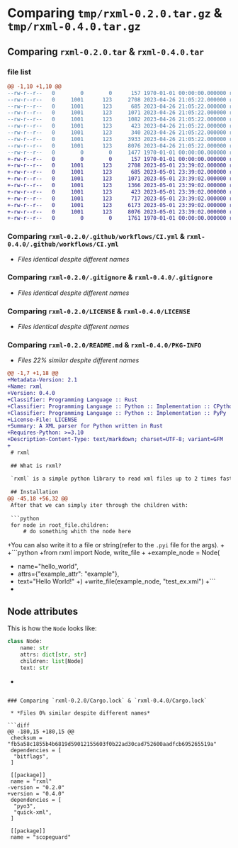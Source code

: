 # Comparing `tmp/rxml-0.2.0.tar.gz` & `tmp/rxml-0.4.0.tar.gz`

## Comparing `rxml-0.2.0.tar` & `rxml-0.4.0.tar`

### file list

```diff
@@ -1,10 +1,10 @@
--rw-r--r--   0        0        0      157 1970-01-01 00:00:00.000000 rxml-0.2.0/Cargo.toml
--rw-r--r--   0     1001      123     2708 2023-04-26 21:05:22.000000 rxml-0.2.0/.github/workflows/CI.yml
--rw-r--r--   0     1001      123      685 2023-04-26 21:05:22.000000 rxml-0.2.0/.gitignore
--rw-r--r--   0     1001      123     1071 2023-04-26 21:05:22.000000 rxml-0.2.0/LICENSE
--rw-r--r--   0     1001      123     1082 2023-04-26 21:05:22.000000 rxml-0.2.0/README.md
--rw-r--r--   0     1001      123      423 2023-04-26 21:05:22.000000 rxml-0.2.0/pyproject.toml
--rw-r--r--   0     1001      123      340 2023-04-26 21:05:22.000000 rxml-0.2.0/rxml.pyi
--rw-r--r--   0     1001      123     3933 2023-04-26 21:05:22.000000 rxml-0.2.0/src/lib.rs
--rw-r--r--   0     1001      123     8076 2023-04-26 21:05:22.000000 rxml-0.2.0/Cargo.lock
--rw-r--r--   0        0        0     1477 1970-01-01 00:00:00.000000 rxml-0.2.0/PKG-INFO
+-rw-r--r--   0        0        0      157 1970-01-01 00:00:00.000000 rxml-0.4.0/Cargo.toml
+-rw-r--r--   0     1001      123     2708 2023-05-01 23:39:02.000000 rxml-0.4.0/.github/workflows/CI.yml
+-rw-r--r--   0     1001      123      685 2023-05-01 23:39:02.000000 rxml-0.4.0/.gitignore
+-rw-r--r--   0     1001      123     1071 2023-05-01 23:39:02.000000 rxml-0.4.0/LICENSE
+-rw-r--r--   0     1001      123     1366 2023-05-01 23:39:02.000000 rxml-0.4.0/README.md
+-rw-r--r--   0     1001      123      423 2023-05-01 23:39:02.000000 rxml-0.4.0/pyproject.toml
+-rw-r--r--   0     1001      123      717 2023-05-01 23:39:02.000000 rxml-0.4.0/rxml.pyi
+-rw-r--r--   0     1001      123     6173 2023-05-01 23:39:02.000000 rxml-0.4.0/src/lib.rs
+-rw-r--r--   0     1001      123     8076 2023-05-01 23:39:02.000000 rxml-0.4.0/Cargo.lock
+-rw-r--r--   0        0        0     1761 1970-01-01 00:00:00.000000 rxml-0.4.0/PKG-INFO
```

### Comparing `rxml-0.2.0/.github/workflows/CI.yml` & `rxml-0.4.0/.github/workflows/CI.yml`

 * *Files identical despite different names*

### Comparing `rxml-0.2.0/.gitignore` & `rxml-0.4.0/.gitignore`

 * *Files identical despite different names*

### Comparing `rxml-0.2.0/LICENSE` & `rxml-0.4.0/LICENSE`

 * *Files identical despite different names*

### Comparing `rxml-0.2.0/README.md` & `rxml-0.4.0/PKG-INFO`

 * *Files 22% similar despite different names*

```diff
@@ -1,7 +1,18 @@
+Metadata-Version: 2.1
+Name: rxml
+Version: 0.4.0
+Classifier: Programming Language :: Rust
+Classifier: Programming Language :: Python :: Implementation :: CPython
+Classifier: Programming Language :: Python :: Implementation :: PyPy
+License-File: LICENSE
+Summary: A XML parser for Python written in Rust
+Requires-Python: >=3.10
+Description-Content-Type: text/markdown; charset=UTF-8; variant=GFM
+
 # rxml
 
 ## What is rxml?
 
 `rxml` is a simple python library to read xml files up to 2 times faster than python's `xml(ElementTree)` library.
 
 ## Installation
@@ -45,18 +56,32 @@
 After that we can simply iter through the children with:
 
 ```python
 for node in root_file.children:
     # do something whith the node here
 ```
 
+You can also write it to a file or string(refer to the `.pyi` file for the args).
+
+```python
+from rxml import Node, write_file
+
+example_node = Node(
+    name="hello_world", 
+    attrs={"example_attr": "example"},
+    text="Hello World!"
+)
+write_file(example_node, "test_ex.xml")
+```
+
 ## Node attributes
 
 This is how the `Node` looks like:
 
 ```python
 class Node:
     name: str
     attrs: dict[str, str]
     children: list[Node]
     text: str
 ```
+
```

### Comparing `rxml-0.2.0/Cargo.lock` & `rxml-0.4.0/Cargo.lock`

 * *Files 0% similar despite different names*

```diff
@@ -180,15 +180,15 @@
 checksum = "fb5a58c1855b4b6819d59012155603f0b22ad30cad752600aadfcb695265519a"
 dependencies = [
  "bitflags",
 ]
 
 [[package]]
 name = "rxml"
-version = "0.2.0"
+version = "0.4.0"
 dependencies = [
  "pyo3",
  "quick-xml",
 ]
 
 [[package]]
 name = "scopeguard"
```

